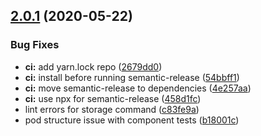 ## [2.0.1](https://github.com/rajasegar/app-to-addon-migrator/compare/v2.0.0...v2.0.1) (2020-05-22)


### Bug Fixes

* **ci:** add yarn.lock repo ([2679dd0](https://github.com/rajasegar/app-to-addon-migrator/commit/2679dd0edd0481d508bbf46e995a1fe2276a23ab))
* **ci:** install before running semantic-release ([54bbff1](https://github.com/rajasegar/app-to-addon-migrator/commit/54bbff166447a38ce8b6a8182e39a5a8873238f9))
* **ci:** move semantic-release to dependencies ([4e257aa](https://github.com/rajasegar/app-to-addon-migrator/commit/4e257aa9437c93327cc13b05f680e6d95a1f4247))
* **ci:** use npx for semantic-release ([458d1fc](https://github.com/rajasegar/app-to-addon-migrator/commit/458d1fcc76dcd42d01dd19065652b94f62411ab8))
* lint errors for storage command ([c83fe9a](https://github.com/rajasegar/app-to-addon-migrator/commit/c83fe9a74e4c781a06d8925b103e5c24da3ba4fc))
* pod structure issue with component tests ([b18001c](https://github.com/rajasegar/app-to-addon-migrator/commit/b18001c681551ebf9792f7b40ab768c13d5490f1))
